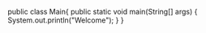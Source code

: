 public class Main{
    public static void main(String[] args)
    {
        System.out.println("Welcome");
    }
}